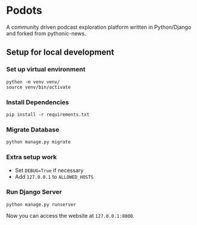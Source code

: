 
# Podots

A community driven podcast exploration platform written in Python/Django and forked from pythonic-news.

## Setup for local development

### Set up virtual environment
```shell script
python -m venv venv/
source venv/bin/activate
```

### Install Dependencies
```shell script
pip install -r requirements.txt
```

### Migrate Database
```shell script
python manage.py migrate
```

### Extra setup work
* Set ```DEBUG=True``` if necessary
* Add ```127.0.0.1``` to ```ALLOWED_HOSTS```

### Run Django Server
```shell script
python manage.py runserver
```
Now you can access the website at ```127.0.0.1:8000```.
